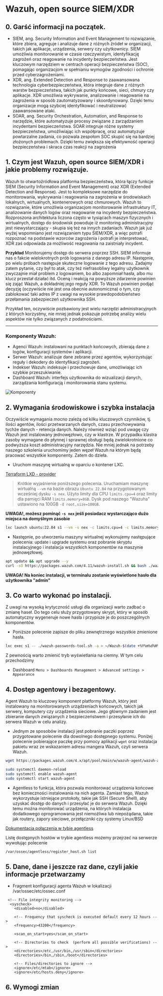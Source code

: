 # Wazuh, open source SIEM/XDR

## 0. Garść informacji na początek.
- SIEM, ang. Security Information and Event Management to rozwiązanie, które zbiera, agreguje i analizuje dane z różnych źródeł w organizacji, takich jak aplikacje, urządzenia, serwery czy użytkownicy. SIEM umożliwia monitorowanie w czasie rzeczywistym, identyfikację zagrożeń oraz reagowanie na incydenty bezpieczeństwa. Jest kluczowym narzędziem w centrach operacji bezpieczeństwa (SOC), pomagając organizacjom w spełnianiu wymogów zgodności i ochronie przed cyberzagrożeniami. 
- XDR, ang. Extended Detection and Response to zaawansowana technologia cyberbezpieczeństwa, która integruje dane z różnych warstw bezpieczeństwa, takich jak punkty końcowe, sieci, chmury czy aplikacje. XDR umożliwia wykrywanie, analizowanie i reagowanie na zagrożenia w sposób zautomatyzowany i skoordynowany. Dzięki temu organizacje mogą szybciej identyfikować i neutralizować zaawansowane ataki.
- SOAR, ang. Security Orchestration, Automation, and Response to narzędzie, które automatyzuje procesy związane z zarządzaniem incydentami bezpieczeństwa. SOAR integruje różne systemy bezpieczeństwa, umożliwiając ich współpracę, oraz automatyzuje powtarzalne zadania, co pozwala zespołom SOC skupić się na bardziej złożonych problemach. Dzięki temu zwiększa się efektywność operacji bezpieczeństwa i skraca czas reakcji na zagrożenia

## 1. Czym jest Wazuh, open source SIEM/XDR i jakie problemy rozwiązuje.
Wazuh to otwartoźródłowa platforma bezpieczeństwa, która łączy funkcje SIEM (Security Information and Event Management) oraz XDR (Extended Detection and Response). Jest to kompleksowe narzędzie do monitorowania, wykrywania i reagowania na zagrożenia w środowiskach lokalnych, wirtualnych, kontenerowych oraz chmurowych. Wazuh to rozwiązanie, które umożliwia organizacjom monitorowanie infrastruktury IT, analizowanie danych logów oraz reagowanie na incydenty bezpieczeństwa. Rozproszona architektura liczona często w tysiącach maszyn fizycznych i wirtualnych, dostęp do środowisk powoduje iż monitoring administracyjny jest niewystarczający - skupia się też na innych zadaniach. Wazuh jak już wyżej wspomniano jest rozwiązaniem typu SIEM/XDR, a więc potrafi rozpoznać na podstawie wzorców zagrożenia i potrafi je interpretować, XDR zaś odpowiada za możliwość reagowania na zaistniały incydent.

**Przykład**
Monitorujemy dostęp do serwera poprzez SSH. SIEM informuje nas o fakcie wielokrotnych prób logowania z danego adresu IP. Następnie, po wielu próbach następuje skuteczne logowanie z tego adresu. Zadajmy zatem pytanie, czy był to atak, czy też niefrasobliwy legalny użytkownik zwyczajnie miał problem z logowaniem, bo albo zapomniał hasła, albo mu klucz przestał działać itd. Oceną i reakcją na powyższe zdarzenie powinien się zająć Wazuh, a dokładniej jego reguły XDR. To Wazuh powinien podjąć decyzję (oczywiście nie jest ona obecnie autonomiczna) o tym, czy zablokować taki adres IP z uwagi na wysokie prawdopodobieństwo przełamania zabezpieczeń użytkownika SSH. 

Przykład ten, oczywiście pozbawiony jest wielu narzędzi administracyjnych z których korzystmy, nie mniej jednak pokazuje potrzebę analizy wielu aspektów nie tylko związanych z podatnościami. 

---

### Komponenty Wazuh:
- Agenci Wazuh: instalowani na punktach końcowych, zbierają dane z logów, konfiguracji systemów i aplikacji.
- Serwer Wazuh: analizuje dane zebrane przez agentów, wykorzystując reguły i dekodery do identyfikacji zagrożeń.
- Indekser Wazuh: indeksuje i przechowuje dane, umożliwiając ich szybkie przeszukiwanie.
- Dashboard Wazuh: interfejs użytkownika do wizualizacji danych, zarządzania konfiguracją i monitorowania stanu systemu.

![Komponenty](https://documentation.wazuh.com/current/_images/wazuh-components-and-data-flow1.png)


## 2. Wymagania środowiskowe i szybka instalacja
Oczywiście wymagania mocno zależą od kilku kluczowych czynników, tj. ilości agentów, ilości przetwarzanych danych, czasu przechowywania tychże danych - retencja danych. Należy również wziąć pod uwagę czy Wazuh jest instalowany jednowęzłowo, czy w klastrze. W przypadku klastra zasoby wymagane do płynnej i sprawnej obsługi będą zwielokrotnione co podwyższa koszt administracyjny narzędzia. Nie mniej jednak na potrzeby naszego szkolenia uruchomimy jeden węzeł Wazuh na którym będą pracować wszystkie komponenty. Zatem do dzieła.


- Uruchom maszynę wirtualną w oparciu o kontener LXC.

[Terraform LXD - provider](https://github.com/terraform-lxd/terraform-provider-lxd)

> Krótkie wyjaśnienie poniższego polecenia. Uruchamiam maszynę wirtualną `--vm` na bazie obrazu `Ubuntu 22.04` na przygotowanym wcześniej dysku `-s nex`. Użyto limity dla CPU `limits.cpu=4` oraz limity dla pamięci RAM `limits.memory=8GB`. Dysk pod naszego "Wazuha" ustawiono na 100GB `-d root,size=100GB`. 

**UWAGA!, możesz pominąć `-s nex` jeśli posiadacz wystarczająco dużo miejsca na domyślnym zasobie**

```bash
lxc launch ubuntu:22.04 s1 --vm -s nex -c limits.cpu=4 -c limits.memory=8GB -d root,size=100GB
```

- Następnie, po utworzeniu maszyny wirtualnej wykonujemy następujące polecenia: update i upgrade systemu oraz pobranie skryptu instalacyjnego i instalacja wszystkich komponentów na maszynie jednowęzłowej.

```bash
apt update && apt upgrade --y
curl -sO https://packages.wazuh.com/4.11/wazuh-install.sh && bash ./wazuh-install.sh -a
```

**UWAGA! Na koniec instalacji, w terminalu zostanie wyświetlone hasło dla użytkownika "admin"**

## 3. Co warto wykonać po instalacji.
Z uwagi na wysoką krytyczność usługi dla organizacji warto zadbać o zmianę haseł. Do tego celu służy przygotowany skrypt, który w sposób automatyczny wygeneruje nowe hasła i przypisze je do poszczególnych komponentów.

- Poniższe polecenie zapisze do pliku zewnętrznego wszystkie zmienione hasła.
```bash
lxc exec s1 -- ./wazuh-passwords-tool.sh -a > ~/Wazuh-$(date +%Y%m%d%H%M)
```

Z pewnością warto zmienić tryb wyświetlania na ciemny. W tym celu przechodzimy 
- Dashboard
`Menu > Dashboards Management > Advanced settings > Appearance`


## 4. Dostęp agentowy i bezagentowy.
Agent Wazuh to kluczowy komponent platformy Wazuh, który jest instalowany na monitorowanych urządzeniach końcowych, takich jak serwery, komputery czy urządzenia sieciowe. Jego głównym zadaniem jest zbieranie danych związanych z bezpieczeństwem i przesyłanie ich do serwera Wazuh w celu analizy.

- Jednym ze sposobów instalacji jest pobranie paczki poprzez przygotowane polecenie dla dowolnego dostępnego systemu. Poniżej polecenie pobierające paczkę przy pomocy aplikacji `wget` oraz instalacja pakietu wraz ze wskazaniem adresu mangera Wazuh, czyli serwera Wazuh.

```bash
wget https://packages.wazuh.com/4.x/apt/pool/main/w/wazuh-agent/wazuh-agent_4.11.1-1_amd64.deb && sudo WAZUH_MANAGER='wazuh.lxc' dpkg -i ./wazuh-agent_4.11.1-1_amd64.deb
```
```bash
sudo systemctl daemon-reload
sudo systemctl enable wazuh-agent
sudo systemctl start wazuh-agent
```

- Agentless to funkcja, która pozwala monitorować urządzenia końcowe bez konieczności instalowania na nich agenta. Zamiast tego, Wazuh wykorzystuje istniejące protokoły, takie jak SSH (Secure Shell), aby uzyskać dostęp do danych i przesyłać je do serwera Wazuh. Dzięki temu można monitorować urządzenia, na których instalacja dodatkowego oprogramowania jest niemożliwa lub niepożądana, takie jak routery, zapory sieciowe, przełączniki czy systemy Linux/BSD

[Dokumentacja połączenia w tybie agentless](https://documentation.wazuh.com/current/user-manual/capabilities/agentless-monitoring/connection.html)

Listę dostępnych hostów w trybie agentless możemy przejrzeć na serwerze wywołując polecenie
```bash
/var/ossec/agentless/register_host.sh list
```

## 5. Dane, dane i jeszcze raz dane, czyli jakie informacje przetwarzamy

- Fragment konfiguracji agenta Wazuh w lokalizacji /var/ossec/etc/ossec.conf
```
 <!-- File integrity monitoring -->
  <syscheck>
    <disabled>no</disabled>

    <!-- Frequency that syscheck is executed default every 12 hours -->
    <frequency>43200</frequency>

    <scan_on_start>yes</scan_on_start>

    <!-- Directories to check  (perform all possible verifications) -->
    <directories>/etc,/usr/bin,/usr/sbin</directories>
    <directories>/bin,/sbin,/boot</directories>

    <!-- Files/directories to ignore -->
    <ignore>/etc/mtab</ignore>
    <ignore>/etc/hosts.deny</ignore>
```

## 6. Wymogi zmian